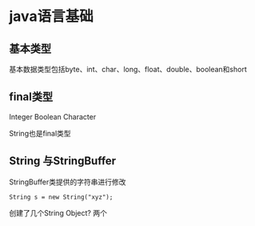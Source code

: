 # java语言基础

## 基本类型
基本数据类型包括byte、int、char、long、float、double、boolean和short

## final类型
Integer
Boolean
Character

String也是final类型

## String 与StringBuffer

StringBuffer类提供的字符串进行修改
```
String s = new String("xyz");
```
创建了几个String Object? 
两个